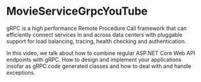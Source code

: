 # MovieServiceGrpcYouTube
gRPC is a high performance Remote Procedure Call framework that can efficiently connect services in and across data centers with pluggable support for load balancing, tracing, health checking and authentication.

In this video, we talk about how to combine regular ASP.NET Core Web API endpoints with gRPC. How to design and implement your applications insofar as gRPC code generated classes and how to deal with and handle exceptions.
